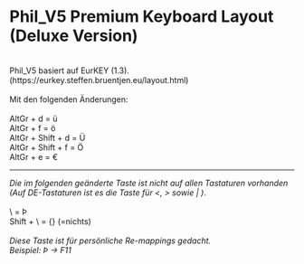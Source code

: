 # Phil_V5 Premium Keyboard Layout (Deluxe Version)


<br />
Phil_V5 basiert auf EurKEY (1.3).<br />
(https://eurkey.steffen.bruentjen.eu/layout.html)<br />
<br />
Mit den folgenden Änderungen:<br />
<br />
AltGr + d = ü<br />
AltGr + f = ö<br />
AltGr + Shift + d = Ü<br />
AltGr + Shift + f = Ö<br />
AltGr + e = €<br />

---


*Die im folgenden geänderte Taste ist nicht auf allen Tastaturen vorhanden<br />
(Auf DE-Tastaturen ist es die Taste für <, > sowie | )*.<br />
<br />
\ = Þ<br />
Shift + \ = {} (=nichts)<br />
<br />
*Diese Taste ist für persönliche Re-mappings gedacht.<br />
Beispiel: Þ -> F11* <br />

